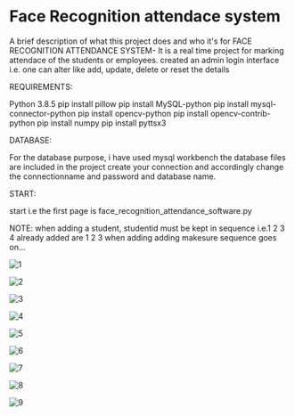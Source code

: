 # Face Recognition attendace system
A brief description of what this project does and who it's for FACE RECOGNITION ATTENDANCE SYSTEM- It is a real time project for marking attendace of the students or employees. created an admin login interface i.e. one can alter like add, update, delete or reset the details


REQUIREMENTS:

Python 3.8.5
pip install pillow
pip install MySQL-python
pip install mysql-connector-python
pip install opencv-python
pip install opencv-contrib-python
pip install numpy
pip install pyttsx3

DATABASE:

For the database purpose, i have used mysql workbench the database files are included in the project 
create your connection and accordingly change the connectionname and password and database name.

START:

start i.e the first page is face_recognition_attendance_software.py

NOTE:
when adding a student, studentid must be kept in sequence i.e.1 2 3 4 already added are 1 2 3 when adding adding makesure sequence goes on...

![1](https://user-images.githubusercontent.com/97884777/170883876-76a689a1-41b3-4f6e-83cb-8579c4d8cb45.png)

![2](https://user-images.githubusercontent.com/97884777/170884073-a58d6ce1-e0dc-4fd2-9037-b278ff57a4de.png)

![3](https://user-images.githubusercontent.com/97884777/170884079-d4f233c7-7eb6-4cc1-84da-c81d2a5bb897.png)

![4](https://user-images.githubusercontent.com/97884777/170884080-cbcb3db6-18c2-4831-8041-43cd8e09bd5e.png)

![5](https://user-images.githubusercontent.com/97884777/170884085-cbdbc34b-dabc-44b0-96df-b43168fa90e8.png)

![6](https://user-images.githubusercontent.com/97884777/170884089-54bb33f7-6096-41b3-a47c-fb0f832b0094.png)

![7](https://user-images.githubusercontent.com/97884777/170884091-06e89ad0-15fb-4830-b6b7-4c6ee2076b58.png)

![8](https://user-images.githubusercontent.com/97884777/170884094-34438b0a-8a66-4250-826c-bd667026c875.png)

![9](https://user-images.githubusercontent.com/97884777/170884095-d4b989e5-8556-4dbd-bf80-b42bc8f745fd.png)
